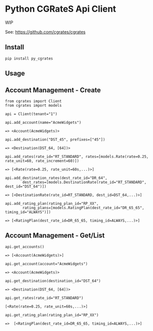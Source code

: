 # Python CGRateS Api Client

WIP

See: https://github.com/cgrates/cgrates



## Install

    pip install py_cgrates

## Usage 

## Account Management - Create

    from cgrates import Client
    from cgrates import models
    
    api = Client(tenant="1")
    
    api.add_account(name="AcmeWidgets")
    
    => <Account(AcmeWidgets)>
    
    api.add_destination("DST_45", prefixes=["45"])
    
    => <Destination(DST_64, [64])>
    
    api.add_rates(rate_id="RT_STANDARD", rates=[models.Rate(rate=0.25, rate_unit=60, rate_increment=60)])
    
    => [<Rate(rate=0.25, rate_unit=60s,...)>]
    
    api.add_destination_rates(dest_rate_id="DR_64", 
            dest_rates=[models.DestinationRate(rate_id="RT_STANDARD", dest_id="DST_64")])

    => [<DestinationRate(rate_id=RT_STANDARD, dest_id=DST_64,...)>]
    
    api.add_rating_plan(rating_plan_id="RP_XX", 
            rating_plans=[models.RatingPlan(dest_rate_id="DR_65_65", timing_id="ALWAYS")])
    
    => [<RatingPlan(dest_rate_id=DR_65_65, timing_id=ALWAYS,...)>]


## Account Management - Get/List
    
    api.get_accounts()
    
    => [<Account(AcmeWidgets)>]
    
    api.get_account(account="AcmeWidgets")
    
    => <Account(AcmeWidgets)>
    
    api.get_destination(destination_id="DST_64")
    
    => <Destination(DST_64, [64])>
    
    api.get_rates(rate_id="RT_STANDARD")
    
    [<Rate(rate=0.25, rate_unit=60s,...)>]
    
    api.get_rating_plan(rating_plan_id="RP_XX")
    
    =>  [<RatingPlan(dest_rate_id=DR_65_65, timing_id=ALWAYS,...)>]


    
    